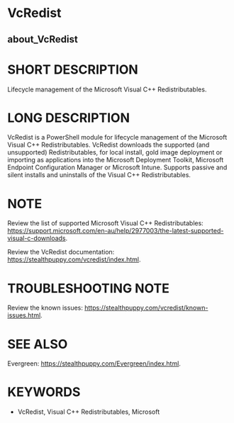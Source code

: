 # VcRedist

## about_VcRedist

# SHORT DESCRIPTION

Lifecycle management of the Microsoft Visual C++ Redistributables.

# LONG DESCRIPTION

VcRedist is a PowerShell module for lifecycle management of the Microsoft Visual C++ Redistributables. VcRedist downloads the supported (and unsupported) Redistributables, for local install, gold image deployment or importing as applications into the Microsoft Deployment Toolkit, Microsoft Endpoint Configuration Manager or Microsoft Intune. Supports passive and silent installs and uninstalls of the Visual C++ Redistributables.

# NOTE

Review the list of supported Microsoft Visual C++ Redistributables: https://support.microsoft.com/en-au/help/2977003/the-latest-supported-visual-c-downloads.

Review the VcRedist documentation: https://stealthpuppy.com/vcredist/index.html.

# TROUBLESHOOTING NOTE

Review the known issues: https://stealthpuppy.com/vcredist/known-issues.html.

# SEE ALSO

Evergreen: https://stealthpuppy.com/Evergreen/index.html.

# KEYWORDS

- VcRedist, Visual C++ Redistributables, Microsoft
